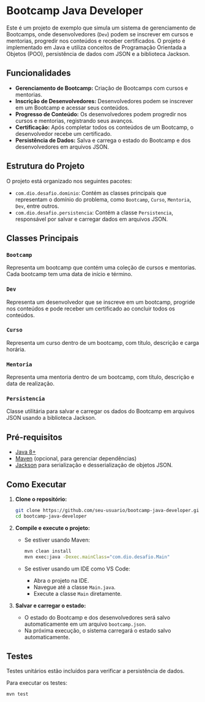# Bootcamp Java Developer

Este é um projeto de exemplo que simula um sistema de gerenciamento de Bootcamps, onde desenvolvedores (`Dev`) podem se inscrever em cursos e mentorias, progredir nos conteúdos e receber certificados. O projeto é implementado em Java e utiliza conceitos de Programação Orientada a Objetos (POO), persistência de dados com JSON e a biblioteca Jackson.

## Funcionalidades

- **Gerenciamento de Bootcamp:** Criação de Bootcamps com cursos e mentorias.
- **Inscrição de Desenvolvedores:** Desenvolvedores podem se inscrever em um Bootcamp e acessar seus conteúdos.
- **Progresso de Conteúdo:** Os desenvolvedores podem progredir nos cursos e mentorias, registrando seus avanços.
- **Certificação:** Após completar todos os conteúdos de um Bootcamp, o desenvolvedor recebe um certificado.
- **Persistência de Dados:** Salva e carrega o estado do Bootcamp e dos desenvolvedores em arquivos JSON.

## Estrutura do Projeto

O projeto está organizado nos seguintes pacotes:

- `com.dio.desafio.dominio`: Contém as classes principais que representam o domínio do problema, como `Bootcamp`, `Curso`, `Mentoria`, `Dev`, entre outros.
- `com.dio.desafio.persistencia`: Contém a classe `Persistencia`, responsável por salvar e carregar dados em arquivos JSON.

## Classes Principais

### `Bootcamp`

Representa um bootcamp que contém uma coleção de cursos e mentorias. Cada bootcamp tem uma data de início e término.

### `Dev`

Representa um desenvolvedor que se inscreve em um bootcamp, progride nos conteúdos e pode receber um certificado ao concluir todos os conteúdos.

### `Curso`

Representa um curso dentro de um bootcamp, com título, descrição e carga horária.

### `Mentoria`

Representa uma mentoria dentro de um bootcamp, com título, descrição e data de realização.

### `Persistencia`

Classe utilitária para salvar e carregar os dados do Bootcamp em arquivos JSON usando a biblioteca Jackson.

## Pré-requisitos

- [Java 8+](https://www.oracle.com/java/technologies/javase-jdk11-downloads.html)
- [Maven](https://maven.apache.org/) (opcional, para gerenciar dependências)
- [Jackson](https://github.com/FasterXML/jackson) para serialização e desserialização de objetos JSON.

## Como Executar

1. **Clone o repositório:**

   ```bash
   git clone https://github.com/seu-usuario/bootcamp-java-developer.git
   cd bootcamp-java-developer
   ```

2. **Compile e execute o projeto:**

   - Se estiver usando Maven:

     ```bash
     mvn clean install
     mvn exec:java -Dexec.mainClass="com.dio.desafio.Main"
     ```

   - Se estiver usando um IDE como VS Code:
     - Abra o projeto na IDE.
     - Navegue até a classe `Main.java`.
     - Execute a classe `Main` diretamente.

3. **Salvar e carregar o estado:**
   - O estado do Bootcamp e dos desenvolvedores será salvo automaticamente em um arquivo `bootcamp.json`.
   - Na próxima execução, o sistema carregará o estado salvo automaticamente.

## Testes

Testes unitários estão incluídos para verificar a persistência de dados.

Para executar os testes:

```bash
mvn test
```
